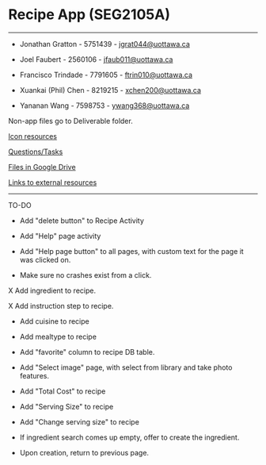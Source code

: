 # Recipe App (SEG2105A)

-----
- Jonathan Gratton - 5751439 - jgrat044@uottawa.ca

- Joel Faubert - 2560106 - jfaub011@uottawa.ca

- Francisco Trindade - 7791605 - ftrin010@uottawa.ca

- Xuankai (Phil) Chen - 8219215 - xchen200@uottawa.ca

- Yananan Wang - 7598753 - ywang368@uottawa.ca

Non-app files go to Deliverable folder.

[Icon resources](https://material.io/icons/)

[Questions/Tasks](https://docs.google.com/a/uottawa.ca/document/d/1n7G0ezZN-zZ6YDHtu0oTuk_m5hXznxqeI3v8b2geQOI/edit?usp=sharing)

[Files in Google Drive](https://drive.google.com/drive/folders/0B5GHy9NkQvC9UVZTcWJ5ck1scWM?usp=sharing)

[Links to external resources](https://docs.google.com/a/uottawa.ca/document/d/1G-dW5NNh9_1FJ63BDsbiVdTuJWOVhfTyIjl6F7u1LRA/edit?usp=sharing)

-----
TO-DO

- Add "delete button" to Recipe Activity

- Add "Help" page activity

- Add "Help page button" to all pages, with custom text for the page it was clicked on.

- Make sure no crashes exist from a click.

X Add ingredient to recipe.

X Add instruction step to recipe.

- Add cuisine to recipe

- Add mealtype to recipe

- Add "favorite" column to recipe DB table.

- Add "Select image" page, with select from library and take photo features.

- Add "Total Cost" to recipe

- Add "Serving Size" to recipe

- Add "Change serving size" to recipe

- If ingredient search comes up empty, offer to create the ingredient.

- Upon creation, return to previous page.
